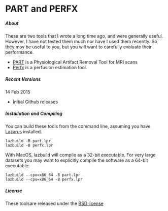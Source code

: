 # PART and PERFX

##### About

These are two tools that I wrote a long time ago, and were generally useful. However, I have not tested them much nor have I used them recently. So they may be useful to you, but you will want to carefully evaluate their performance.

 - [PART](http://www.mccauslandcenter.sc.edu/crnl/tools/part) is a Physiological Artifact Removal Tool for MRI scans
 - [Perfx](http://www.mccauslandcenter.sc.edu/crnl/tools/pwi) is a perfusion estimation tool.

##### Recent Versions

14 Feb 2015
 - Initial Github releases

##### Installation and Compiling

You can build these tools from the command line, assuming you have [Lazarus](http://www.lazarus-ide.org) installed.

```
lazbuild -B part.lpr
lazbuild -B perfx.lpr
```

With MacOS, lazbuild will compile as a 32-bit executable. For very large datasets you may want to explicitly compile the software as a 64-bit executable:

```
lazbuild --cpu=x86_64 -B part.lpr
lazbuild --cpu=x86_64 -B perfx.lpr

```

##### License

These toolsare released under the [BSD license](https://opensource.org/licenses/BSD-2-Clause)


